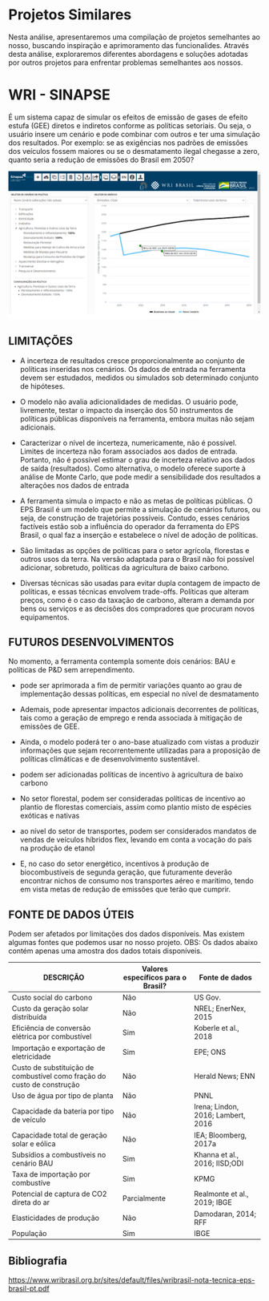 # Projetos Similares

Nesta análise, apresentaremos uma compilação de projetos semelhantes ao nosso, buscando inspiração e aprimoramento das funcionalides. Através desta análise, exploraremos diferentes abordagens e soluções adotadas por outros projetos para enfrentar problemas semelhantes aos nossos.

# WRI - SINAPSE
É um sistema capaz de simular os efeitos de emissão de gases de efeito estufa (GEE) diretos e indiretos conforme as políticas setoriais.
Ou seja, o usuário insere um cenário e pode combinar com outros e ter uma simulação dos resultados. Por exemplo: se as exigências nos padrões de emissões dos veículos fossem maiores ou se o desmatamento ilegal chegasse a zero, quanto seria a redução de emissões do Brasil em 2050? 

![Alt text](image.png)

## LIMITAÇÕES
- A incerteza de resultados cresce
proporcionalmente ao conjunto de políticas
inseridas nos cenários. Os dados de entrada
na ferramenta devem ser estudados, medidos
ou simulados sob determinado conjunto de
hipóteses.

- O modelo não avalia adicionalidades de
medidas. O usuário pode, livremente, testar o
impacto da inserção dos 50 instrumentos de políticas
públicas disponíveis na ferramenta, embora muitas
não sejam adicionais.

- Caracterizar o nível de incerteza,
numericamente, não é possível.
Limites de incerteza não foram associados aos dados
de entrada. Portanto, não é possível estimar o
grau de incerteza relativo aos dados de saída
(resultados). Como alternativa, o modelo oferece
suporte à análise de Monte Carlo, que pode medir a
sensibilidade dos resultados a alterações nos dados
de entrada

- A ferramenta simula o impacto e não as 
metas de políticas públicas. O EPS Brasil é 
um modelo que permite a simulação de cenários 
futuros, ou seja, de construção de trajetórias 
possíveis. Contudo, esses cenários factíveis estão 
sob a influência do operador da ferramenta do EPS 
Brasil, o qual faz a inserção e estabelece o nível 
de adoção de políticas.

- São limitadas as opções de políticas para 
o setor agrícola, florestas e outros usos 
da terra. Na versão adaptada para o Brasil 
não foi possível adicionar, sobretudo, políticas 
da agricultura de baixo carbono. 

- Diversas técnicas são usadas para evitar 
dupla contagem de impacto de políticas, e 
essas técnicas envolvem trade-offs. Políticas 
que alteram preços, como é o caso da taxação de 
carbono, alteram a demanda por bens ou serviços e 
as decisões dos compradores que procuram novos 
equipamentos.

## FUTUROS DESENVOLVIMENTOS
No momento, a ferramenta contempla somente dois 
cenários: BAU e políticas de P&D sem arrependimento.

- pode ser aprimorada a fim de permitir variações quanto ao 
grau de implementação dessas políticas, em especial 
no nível de desmatamento

- Ademais, pode apresentar impactos adicionais decorrentes de políticas, tais como 
a geração de emprego e renda associada à mitigação de 
emissões de GEE.

-  Ainda, o modelo poderá ter o ano-base atualizado com vistas a produzir informações que 
sejam recorrentemente utilizadas para a proposição de 
políticas climáticas e de desenvolvimento sustentável. 

- podem ser adicionadas políticas de 
incentivo à agricultura de baixo carbono

- No setor florestal, podem ser consideradas políticas de 
incentivo ao plantio de florestas comerciais, assim como 
plantio misto de espécies exóticas e nativas

- ao nível do setor de transportes, podem ser 
considerados mandatos de vendas de veículos híbridos 
flex, levando em conta a vocação do país na produção 
de etanol

- E, no caso do setor energético, incentivos à 
produção de biocombustíveis de segunda geração, que 
futuramente deverão encontrar nichos de consumo nos 
transportes aéreo e marítimo, tendo em vista metas de 
redução de emissões que terão que cumprir.


## FONTE DE DADOS ÚTEIS
Podem ser afetados por limitações dos dados disponíveis. Mas existem algumas fontes que podemos usar no nosso projeto.
OBS: Os dados abaixo contém apenas uma amostra dos dados totais disponíveis.

| DESCRIÇÃO  | Valores específicos para o Brasil?     | Fonte de dados |
| ---------- | ---------------------------------------| -------------- |
| Custo social do carbono | Não | US Gov.  |
| Custo da geração solar distribuída  | Não | NREL; EnerNex, 2015 |
| Eficiência de conversão elétrica por combustível | Sim | Koberle et al., 2018 |
| Importação e exportação de eletricidade | Sim | EPE; ONS |
| Custo de substituição de combustível como fração do custo de construção | Não | Herald News; ENN |
| Uso de água por tipo de planta | Não | PNNL |
| Capacidade da bateria por tipo de veículo | Não | Irena; Lindon, 2016; Lambert, 2016 |
| Capacidade total de geração solar e eólica | Não | IEA; Bloomberg, 2017a |
| Subsídios a combustíveis no cenário BAU | Sim | Khanna et al., 2016; IISD;ODI |
| Taxa de importação por combustíve | Sim | KPMG |
| Potencial de captura de CO2 direta do ar | Parcialmente | Realmonte et al., 2019; IBGE |
| Elasticidades de produção | Não | Damodaran, 2014; RFF  |
| População | Sim | IBGE |


## Bibliografia
https://www.wribrasil.org.br/sites/default/files/wribrasil-nota-tecnica-eps-brasil-pt.pdf
